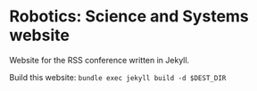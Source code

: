 # Robotics: Science and Systems website

Website for the RSS conference written in Jekyll.

Build this website: `bundle exec jekyll build -d $DEST_DIR`
  

